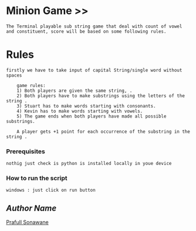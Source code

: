 # Minion Game >>

    The Terminal playable sub string game that deal with count of vowel and constituent, score will be based on some following rules.

# Rules
    firstly we have to take input of capital String/single word without spaces

        game rules:
        1) Both players are given the same string, .
        2) Both players have to make substrings using the letters of the string .
        3) Stuart has to make words starting with consonants.
        4) Kevin has to make words starting with vowels.
        5) The game ends when both players have made all possible substrings.

        A player gets +1 point for each occurrence of the substring in the string .

### Prerequisites
    nothig just check is python is installed locally in youe device

### How to run the script
    windows : just click on run button


## *Author Name*

[Prafull Sonawane](https://github.com/prafuel)